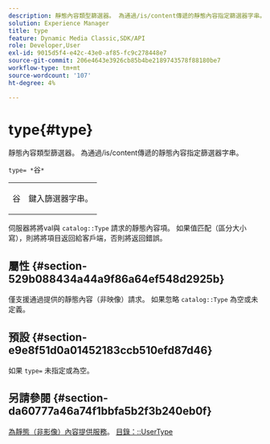 ```yaml
---
description: 靜態內容類型篩選器。 為通過/is/content傳遞的靜態內容指定篩選器字串。
solution: Experience Manager
title: type
feature: Dynamic Media Classic,SDK/API
role: Developer,User
exl-id: 9015d5f4-e42c-43e0-af85-fc9c278448e7
source-git-commit: 206e4643e3926cb85b4be2189743578f88180be7
workflow-type: tm+mt
source-wordcount: '107'
ht-degree: 4%

---
```


# type{#type}

靜態內容類型篩選器。 為通過/is/content傳遞的靜態內容指定篩選器字串。

`type= *`谷`*`

<table id="simpletable_B66354A826434A678F3DBC686A0F1436"> 
 <tr class="strow"> 
  <td class="stentry"> <p><span class="varname"> 谷</span> </p> </td> 
  <td class="stentry"> <p>鍵入篩選器字串。 </p></td> 
 </tr> 
</table>

伺服器將將val與 `catalog::Type` 請求的靜態內容項。 如果值匹配（區分大小寫），則將將項目返回給客戶端，否則將返回錯誤。

## 屬性 {#section-529b088434a44a9f86a64ef548d2925b}

僅支援通過提供的靜態內容（非映像）請求。 如果忽略 `catalog::Type` 為空或未定義。

## 預設 {#section-e9e8f51d0a01452183ccb510efd87d46}

如果 `type=` 未指定或為空。

## 另請參閱 {#section-da60777a46a74f1bbfa5b2f3b240eb0f}

[為靜態（非影像）內容提供服務](../../../../../is-api/http-ref/image-serving-api-ref/c-http-protocol-reference/c-syntax-and-features/r-serving-static-non-image-content.md#reference-cbe50e697fdf4c7bbb0084f98b7739da)。 [目錄：::UserType](/help/aem-is-ir-api/is-api/image-catalog/image-serving-api-ref/c-image-catalog-reference/c-image-svg-data-reference/c-image-data-reference/r-usertype-cat.md)
